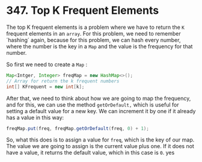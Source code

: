 # 347. Top K Frequent Elements
The top K frequent elements is a problem where we have to return the `K` frequent elements in an `array`. For this problem, we need to remember ´hashing´ again, because for this problem, we can hash every number, where the number is the key in a `Map` and the value is the frequency for that number.

So first we need to create a `Map`  : 

```Java 
Map<Intger, Integer> freqMap = new HashMap<>(); 
// Array for return the k frequent numbers
int[] KFrequent = new int[k]; 
```

After that, we need to think about how we are going to map the frequency, and for this, we can use the method `getOrDefault,` which is useful for setting a default value for a new key. We can increment it by one if it already has a value in this way:

```Java
freqMap.put(freq, freqMap.getOrDefault(freq, 0) + 1); 
```

So, what this does is to assign a value for `freq`, which is the key of our map. The value we are going to assign is the current value plus one. If it does not have a value, it returns the default value, which in this case is `0`.
yes 


